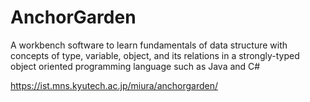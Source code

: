 # AnchorGarden

A workbench software to learn fundamentals of data structure with concepts of type, variable, object, and its relations in a strongly-typed object oriented programming language such as Java and C\#

https://ist.mns.kyutech.ac.jp/miura/anchorgarden/
